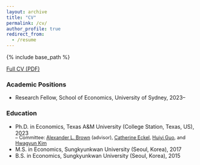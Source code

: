 ```yaml
---
layout: archive
title: "CV"
permalink: /cv/
author_profile: true
redirect_from:
  - /resume
---
```


{% include base_path %}
<div style="margin-bottom: 0.75em;">
  <a href="https://hyundamje.github.io/papers/cv_je.pdf">Full CV (PDF)</a>
</div>


### Academic Positions
* Research Fellow, School of Economics, University of Sydney, 2023– 
  
### Education
* Ph.D. in Economics, Texas A&M University (College Station, Texas, US), 2023   
    <span style="margin-top:-0.3em; display:block; font-size:90%;">– Committee: [Alexander L. Brown](https://people.tamu.edu/~alexbrown/) (advisor), [Catherine Eckel](https://sites.google.com/site/eckelcatherine/), [Huiyi Guo](https://guohuiyi.com), and [Hwagyun Kim](https://people.tamu.edu/~hagenkim/)
* M.S. in Economics, Sungkyunkwan University (Seoul, Korea), 2017
* B.S. in Economics, Sungkyunkwan University (Seoul, Korea), 2015


